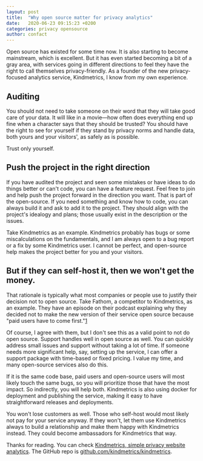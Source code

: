 ```yaml
---
layout: post
title:  "Why open source matter for privacy analytics"
date:   2020-06-23 09:15:23 +0200
categories: privacy opensource
author: confact
---
```


Open source has existed for some time now. It is also starting to become mainstream, which is excellent. But it has even started becoming a bit of a gray area, with services going in different directions to feel they have the right to call themselves privacy-friendly. As a founder of the new privacy-focused analytics service, Kindmetrics, I know from my own experience.

## Auditing
You should not need to take someone on their word that they will take good care of your data. It will like in a movie—how often does everything end up fine when a character says that they should be trusted? You should have the right to see for yourself if they stand by privacy norms and handle data, both yours and your visitors', as safely as is possible.

Trust only yourself.

## Push the project in the right direction
If you have audited the project and seen some mistakes or have ideas to do things better or can't code, you can have a feature request. Feel free to join and help push the project forward in the direction you want. That is part of the open-source. If you need something and know how to code, you can always build it and ask to add it to the project. They should align with the project's idealogy and plans; those usually exist in the description or the issues.

Take Kindmetrics as an example. Kindmetrics probably has bugs or some miscalculations on the fundamentals, and I am always open to a bug report or a fix by some Kindmetrics user. I cannot be perfect, and open-source help makes the project better for you and your visitors.

## But if they can self-host it, then we won't get the money.
That rationale is typically what most companies or people use to justify their decision not to open source. Take Fathom, a competitor to Kindmetrics, as an example. They have an episode on their podcast explaining why they decided not to make the new version of their service open source because "paid users have to come first."[1]

Of course, I agree with them, but I don't see this as a valid point to not do open source. Support handles well in open source as well. You can quickly address small issues and support without taking a lot of time. If someone needs more significant help, say, setting up the service, I can offer a support package with time-based or fixed pricing. I value my time, and many open-source services also do this.

If it is the same code base, paid users and open-source users will most likely touch the same bugs, so you will prioritize those that have the most impact. So indirectly, you will help both. Kindmetrics is also using docker for deployment and publishing the service, making it easy to have straightforward releases and deployments.

You won't lose customers as well. Those who self-host would most likely not pay for your service anyway. If they won't, let them use Kindmetrics always to build a relationship and make them happy with Kindmetrics instead. They could become ambassadors for Kindmetrics that way.

Thanks for reading. You can check [Kindmetrics, simple privacy website analytics](https://kindmetrics.io). The GitHub repo is [github.com/kindmetrics/kindmetrics](https://github.com/kindmetrics/kindmetrics).

[1]: https://usefathom.com/podcast/opensource
